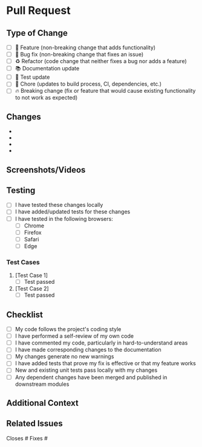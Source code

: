 # Pull Request

<!-- A clear and concise description of what this PR does and why it's needed. -->

## Type of Change

<!-- Check one of the following with [x] -->

- [ ] 🚀 Feature (non-breaking change that adds functionality)
- [ ] 🐛 Bug fix (non-breaking change that fixes an issue)
- [ ] ♻️ Refactor (code change that neither fixes a bug nor adds a feature)
- [ ] 📚 Documentation update
- [ ] 🧪 Test update
- [ ] 🔧 Chore (updates to build process, CI, dependencies, etc.)
- [ ] 🔥 Breaking change (fix or feature that would cause existing functionality to not work as expected)

## Changes

<!-- List the main changes in your PR. Be specific and use bullet points. -->

- 
-
-
-

## Screenshots/Videos

<!-- If applicable, add screenshots or screen recordings to help explain your changes. -->

## Testing

<!-- Describe how you tested your changes. Include test cases if applicable. -->

- [ ] I have tested these changes locally
- [ ] I have added/updated tests for these changes
- [ ] I have tested in the following browsers:
  - [ ] Chrome
  - [ ] Firefox
  - [ ] Safari
  - [ ] Edge

### Test Cases

<!-- Add any specific test cases you've added or updated -->

1. [Test Case 1]
   - [ ] Test passed
2. [Test Case 2]
   - [ ] Test passed

## Checklist

- [ ] My code follows the project's coding style
- [ ] I have performed a self-review of my own code
- [ ] I have commented my code, particularly in hard-to-understand areas
- [ ] I have made corresponding changes to the documentation
- [ ] My changes generate no new warnings
- [ ] I have added tests that prove my fix is effective or that my feature works
- [ ] New and existing unit tests pass locally with my changes
- [ ] Any dependent changes have been merged and published in downstream modules

## Additional Context

<!-- Add any other context about the PR here. This could include decisions you made, alternatives considered, etc. -->

## Related Issues

<!-- If this PR closes any issues, use the keyword 'closes' followed by the issue number -->

Closes # Fixes #


